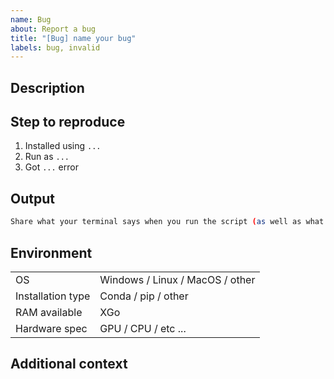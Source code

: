 ```yaml
---
name: Bug
about: Report a bug
title: "[Bug] name your bug"
labels: bug, invalid
---
```


## Description

<!-- Give us a clear and concise description of the bug you are reporting. -->

## Step to reproduce

<!-- Indicates clearly steps to reproduce the behavior: -->

1. Installed using `...`
2. Run as `...`
3. Got `...` error

## Output

```bash
Share what your terminal says when you run the script (as well as what you would expect).
```

## Environment

<!-- Fill the following table -->

|                   |                                 |
| ----------------- | ------------------------------- |
| OS                | Windows / Linux / MacOS / other |
| Installation type | Conda / pip / other             |
| RAM available     | XGo                             |
| Hardware spec     | GPU / CPU / etc ...             |

## Additional context

<!-- Add any other context about the problem here, references, cites, etc.. -->
